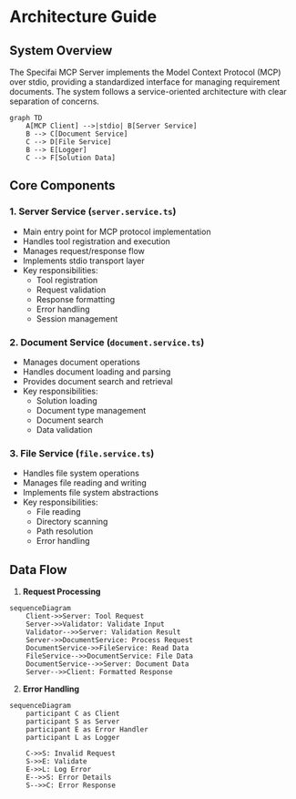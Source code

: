 # Architecture Guide

## System Overview

The Specifai MCP Server implements the Model Context Protocol (MCP) over stdio, providing a standardized interface for managing requirement documents. The system follows a service-oriented architecture with clear separation of concerns.

```mermaid
graph TD
    A[MCP Client] -->|stdio| B[Server Service]
    B --> C[Document Service]
    C --> D[File Service]
    B --> E[Logger]
    C --> F[Solution Data]
```

## Core Components

### 1. Server Service (`server.service.ts`)

- Main entry point for MCP protocol implementation
- Handles tool registration and execution
- Manages request/response flow
- Implements stdio transport layer
- Key responsibilities:
  - Tool registration
  - Request validation
  - Response formatting
  - Error handling
  - Session management

### 2. Document Service (`document.service.ts`)

- Manages document operations
- Handles document loading and parsing
- Provides document search and retrieval
- Key responsibilities:
  - Solution loading
  - Document type management
  - Document search
  - Data validation

### 3. File Service (`file.service.ts`)

- Handles file system operations
- Manages file reading and writing
- Implements file system abstractions
- Key responsibilities:
  - File reading
  - Directory scanning
  - Path resolution
  - Error handling

## Data Flow

1. **Request Processing**

```mermaid
sequenceDiagram
    Client->>Server: Tool Request
    Server->>Validator: Validate Input
    Validator-->>Server: Validation Result
    Server->>DocumentService: Process Request
    DocumentService->>FileService: Read Data
    FileService-->>DocumentService: File Data
    DocumentService-->>Server: Document Data
    Server-->>Client: Formatted Response
```

2. **Error Handling**

```mermaid
sequenceDiagram
    participant C as Client
    participant S as Server
    participant E as Error Handler
    participant L as Logger

    C->>S: Invalid Request
    S->>E: Validate
    E->>L: Log Error
    E-->>S: Error Details
    S-->>C: Error Response
```
